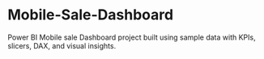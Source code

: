 # Mobile-Sale-Dashboard
Power BI Mobile sale Dashboard project built using sample data with KPIs, slicers, DAX, and visual insights.
